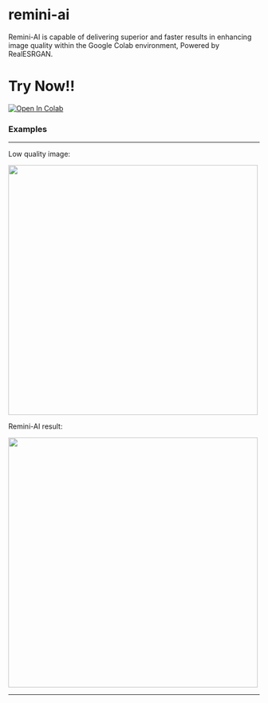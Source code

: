 # remini-ai
Remini-AI is capable of delivering superior and faster results in enhancing image quality within the Google Colab environment, Powered by RealESRGAN.

# Try Now!!
[![Open In Colab](https://colab.research.google.com/assets/colab-badge.svg)](https://colab.research.google.com/drive/1LmM1OYvzNp1WD3XZgiYcpoH_4MyD9-xT?usp=sharing)

### Examples

---
Low quality image:

<img src="https://github.com/rizzlogy/rizzlogy/assets/141845356/5bf6d0b2-5a3a-4120-812e-acd0038c4c5d" alt="" width="500" />

Remini-AI result:

<img src="https://github.com/rizzlogy/rizzlogy/assets/141845356/a5627289-c3c9-4a29-aed8-4174f4215e18" alt="" width="500" />

---
